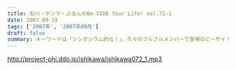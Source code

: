 ```yaml
---
title: 石川・ホンマ・ぶるんのBe-SIDE Your Life! vol.72-1
date: 2007-09-19
tags: ['2007年', '2007年09月']
draft: false
summary: キーワードは「シンポジウム的な！」。久々のフルフルメンバーで登場のビーサイ！またもやウェディングトークで走りまくる展開に！披露宴とか出たことのまだないリスナーも多いと思うけど参考にしてネ！NAMAE
---
```


http://project-phi.ddo.jp/ishikawa/ishikawa072_1.mp3
